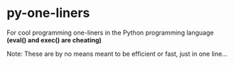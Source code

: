 # py-one-liners
For cool programming one-liners in the Python programming language **(eval() and exec() are cheating)**

Note: These are by no means meant to be efficient or fast, just in one line...
